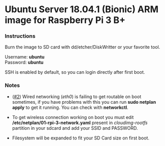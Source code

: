 # Ubuntu Server 18.04.1 (Bionic) ARM image for Raspberry Pi 3 B+

### Instructions

Burn the image to SD card with dd/etcher/DiskWritter or your favorite tool.

Username: **ubuntu**  
Password: **ubuntu**

SSH is enabled by default, so you can login directly after first boot.

### Notes

* ([#2](https://github.com/AbelCS/ubuntu-server-bionic-rpi-3-b-plus/issues/2)) Wired networking (*eth0*) is failing to get routable on boot sometimes, if you have problems with this you can run **sudo netplan  apply** to get it running. You can check with **networkctl**.

* To get wireless connection working on boot you must edit **/etc/netplan/01-rpi-3-network.yaml** present in *cloudimg-rootfs* partition in your sdcard and add your SSID and PASSWORD.

* Filesystem will be expanded to fit your SD Card size on first boot.
